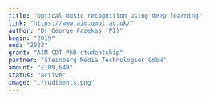 ```yaml
---
title: "Optical music recognition using deep learning"
link: "https://www.aim.qmul.ac.uk/"
author: "Dr George Fazekas (PI)"
begin: "2019"
end: "2023"
grant: "AIM CDT PhD studentship"
partner: "Steinberg Media Technologies GmbH"
amount: "£109,649"
status: "active"
image: "./rudiments.png"
---
```

